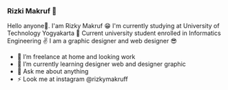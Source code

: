### Rizki Makruf 👾


Hello anyone👋. I'am Rizky Makruf 😁 I'm currently studying at University of Technology Yogyakarta 🏫 Current university student enrolled in Informatics Engineering ✌ I am a graphic designer and web designer 😎 

- 🔭 I’m freelance at home and looking work
- 🌱 I’m currently learning designer web and designer graphic
- 💬 Ask me about anything
- ⚡ Look me at instagram @rizkymakruff 


